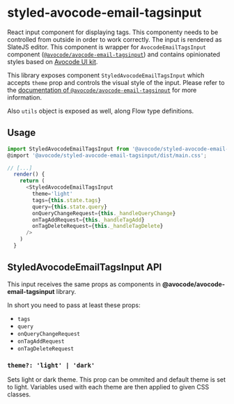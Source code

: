 # styled-avocode-email-tagsinput

React input component for displaying tags. This componenty needs to be controlled from outside in order to work correctly. The input is rendered as SlateJS editor.
This component is wrapper for `AvocodeEmailTagsInput` component ([`@avocode/avocode-email-tagsinput`](https://www.npmjs.com/package/@avocode/avocode-email-tagsinput)) and contains opinionated styles based on [Avocode UI kit](https://www.npmjs.com/package/avocode-ui).

This library exposes component `StyledAvocodeEmailTagsInput` which accepts `theme` prop and controls the visual style of the input. Please refer to the [documentation of `@avocode/avocode-email-tagsinput`](https://github.com/avocode/avocode-email-tagsinput/blob/master/packages/avocode-email-tagsinput/readme.MD) for more information.

Also `utils` object is exposed as well, along Flow type definitions.

## Usage

```js
import StyledAvocodeEmailTagsInput from '@avocode/styled-avocode-email-tagsinput'
@import '@avocode/styled-avocode-email-tagsinput/dist/main.css';

// [...]
  render() {
    return (
      <StyledAvocodeEmailTagsInput
        theme='light'
        tags={this.state.tags}
        query={this.state.query}
        onQueryChangeRequest={this._handleQueryChange}
        onTagAddRequest={this._handleTagAdd}
        onTagDeleteRequest={this._handleTagDelete}
      />
    )
  }
```

## StyledAvocodeEmailTagsInput API

This input receives the same props as components in **@avocode/avocode-email-tagsinput** library.

In short you need to pass at least these props:

* `tags`
* `query`
* `onQueryChangeRequest`
* `onTagAddRequest`
* `onTagDeleteRequest`

### `theme?: 'light' | 'dark'`

Sets light or dark theme. This prop can be ommited and default theme is set to light. Variables used with each theme are then applied to given CSS classes.
